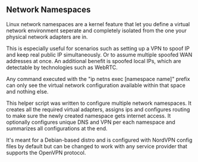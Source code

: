 ## Network Namespaces

Linux network namespaces are a kernel feature that let you define a virtual network environment seperate and completely isolated from the one your physical network adapters are in. 

This is especially useful for scenarios such as setting up a VPN to spoof IP and keep real public IP simultaneously. Or to assume multiple spoofed WAN addresses at once. An additional benefit is spoofed local IPs, which are detectable by technologies such as WebRTC.

Any command executed with the "ip netns exec [namespace name]" prefix can only see the virtual network configuration available within that space and nothing else. 

This helper script was written to configure multiple network namespaces. It creates all the required virtual adapters, assigns ips and configures routing to make sure the newly created namespace gets internet access. It optionally configures unique DNS and VPN per each namespace and summarizes all configurations at the end. 

It's meant for a Debian-based distro and is configured with NordVPN config files by default but can be changed to work with any service provider that supports the OpenVPN protocol.